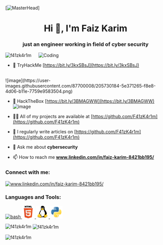 [![MasterHead]([https://1.bp.blogspot.com/-7A4WynwLsM...](https://external-content.duckduckgo.com/iu/?u=https%3A%2F%2Fwww.careerguide.com%2Fcareer%2Fwp-content%2Fuploads%2F2020%2F02%2F20160628_1516_FTI_Cyber_Security.gif&f=1&nofb=1&ipt=d1b833c5dc69ce678f72dda3c0c94c5d5576f48c598d552ae33f7311e00ca430&ipo=images))]

<h1 align="center">Hi 👋, I'm Faiz Karim</h1>
<h3 align="center">just an engineer working in field of cyber security</h3>

<img align="right" alt="Coding" width="400" src="https://external-content.duckduckgo.com/iu/?u=https%3A%2F%2Fcdn.dribbble.com%2Fusers%2F2520294%2Fscreenshots%2F7269423%2Falaminxyz.gif&f=1&nofb=1&ipt=8b60d5e9d3e9ca1d20a45a4f7883769ec5375746be310b0fcba0b0db75304627&ipo=images">

<p align="left"> <img src="https://komarev.com/ghpvc/?username=f41zk4r1m&label=Profile%20views&color=0e75b6&style=flat" alt="f41zk4r1m" /> </p>

- 👊 TryHackMe [https://bit.ly/3kxSBsJ](https://bit.ly/3kxSBsJ)
 <br>
 ![image](https://user-images.githubusercontent.com/87700008/205730184-5e371265-f8e8-4d06-b11e-7759e9583504.png)

- 🤘 HackTheBox [https://bit.ly/3BMAGWW](https://bit.ly/3BMAGWW)
 ![image](https://user-images.githubusercontent.com/87700008/236646288-3f82d330-dbb6-4ca7-a5ec-63dbc0b6f6f4.png)
 
- 👨‍💻 All of my projects are available at [https://github.com/F41zK4r1m](https://github.com/F41zK4r1m)

- 📝 I regularly write articles on [https://github.com/F41zK4r1m](https://github.com/F41zK4r1m)

- 💬 Ask me about **cybersecurity**

- 📫 How to reach me **www.linkedin.com/in/faiz-karim-8421bb195/**

<h3 align="left">Connect with me:</h3>
<p align="left">
<a href="https://linkedin.com/in/www.linkedin.com/in/faiz-karim-8421bb195/" target="blank"><img align="center" src="https://raw.githubusercontent.com/rahuldkjain/github-profile-readme-generator/master/src/images/icons/Social/linked-in-alt.svg" alt="www.linkedin.com/in/faiz-karim-8421bb195/" height="30" width="40" /></a>
</p>

<h3 align="left">Languages and Tools:</h3>
<p align="left"> <a href="https://www.gnu.org/software/bash/" target="_blank" rel="noreferrer"> <img src="https://www.vectorlogo.zone/logos/gnu_bash/gnu_bash-icon.svg" alt="bash" width="40" height="40"/> </a> <a href="https://www.w3.org/html/" target="_blank" rel="noreferrer"> <img src="https://raw.githubusercontent.com/devicons/devicon/master/icons/html5/html5-original-wordmark.svg" alt="html5" width="40" height="40"/> </a> <a href="https://www.linux.org/" target="_blank" rel="noreferrer"> <img src="https://raw.githubusercontent.com/devicons/devicon/master/icons/linux/linux-original.svg" alt="linux" width="40" height="40"/> </a> <a href="https://www.python.org" target="_blank" rel="noreferrer"> <img src="https://raw.githubusercontent.com/devicons/devicon/master/icons/python/python-original.svg" alt="python" width="40" height="40"/> </a> </p>

<p><img align="left" src="https://github-readme-stats.vercel.app/api/top-langs?username=f41zk4r1m&show_icons=true&locale=en&layout=compact" alt="f41zk4r1m" /></p>

<p>&nbsp;<img align="center" src="https://github-readme-stats.vercel.app/api?username=f41zk4r1m&show_icons=true&locale=en" alt="f41zk4r1m" /></p>

<p><img align="center" src="https://github-readme-streak-stats.herokuapp.com/?user=f41zk4r1m&" alt="f41zk4r1m" /></p>
